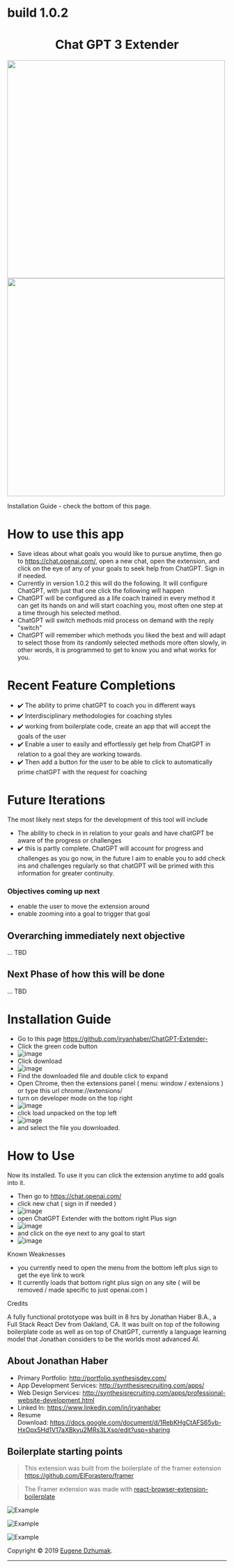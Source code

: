 # build 1.0.2

<h1 align="center">Chat GPT 3 Extender</h1>

<img src="https://user-images.githubusercontent.com/167328/210121907-e2f2411a-8c35-47a2-b67a-2764c473ce20.png" width=500>
<img src="https://user-images.githubusercontent.com/167328/210121940-1d4c0491-3cda-45fe-91b9-660a6a0759d0.png" width=500>

Installation Guide - check the bottom of this page.

# How to use this app

- Save ideas about what goals you would like to pursue anytime, then go to https://chat.openai.com/, open a new chat, open the extension, and click on the eye of any of your goals to seek help from ChatGPT. Sign in if needed.
- Currently in version 1.0.2 this will do the following. It will configure ChatGPT, with just that one click the following will happen
- ChatGPT will be configured as a life coach trained in every method it can get its hands on and will start coaching you, most often one step at a time through his selected method.
- ChatGPT will switch methods mid process on demand with the reply "switch"
- ChatGPT will remember which methods you liked the best and will adapt to select those from its randomly selected methods more often slowly, in other words, it is programmed to get to know you and what works for you.

# Recent Feature Completions

- ✔️ The ability to prime chatGPT to coach you in different ways
- ✔️ Interdisciplinary methodologies for coaching styles
- ✔️ working from boilerplate code, create an app that will accept the goals of the user
- ✔️ Enable a user to easily and effortlessly get help from ChatGPT in relation to a goal they are working towards.
- ✔️ Then add a button for the user to be able to click to automatically prime chatGPT with the request for coaching

# Future Iterations

The most likely next steps for the development of this tool will include

- The ability to check in in relation to your goals and have chatGPT be aware of the progress or challenges
- ✔️ this is partly complete. ChatGPT will account for progress and challenges as you go now, in the future I aim to enable you to add check ins and challenges regularly so that chatGPT will be primed with this information for greater continuity.

### Objectives coming up next

- enable the user to move the extension around
- enable zooming into a goal to trigger that goal

## Overarching immediately next objective

... TBD

## Next Phase of how this will be done

... TBD

# Installation Guide

- Go to this page https://github.com/jryanhaber/ChatGPT-Extender-
- Click the green code button
- ![image](https://user-images.githubusercontent.com/167328/210126346-cd579dfd-6a71-43c5-b7fb-3f4c5003f93b.png)
- Click download
- ![image](https://user-images.githubusercontent.com/167328/210126354-033a071c-f2ce-4554-a445-4fd5ffcdfb67.png)
- Find the downloaded file and double click to expand
- Open Chrome, then the extensions panel ( menu: window / extensions ) or type this url chrome://extensions/
- turn on developer mode on the top right
- ![image](https://user-images.githubusercontent.com/167328/210126395-6000414e-8170-43ff-b4e1-22ccf17ffe81.png)
- click load unpacked on the top left
- ![image](https://user-images.githubusercontent.com/167328/210126402-7b85526b-a8bc-486a-8cad-9bef63401536.png)
- and select the file you downloaded.

# How to Use

Now its installed. To use it you can click the extension anytime to add goals into it.

- Then go to https://chat.openai.com/
- click new chat ( sign in if needed )
- ![image](https://user-images.githubusercontent.com/167328/210126416-bac9c566-a349-44ca-b15b-d29914a7c589.png)
- open ChatGPT Extender with the bottom right Plus sign
- ![image](https://user-images.githubusercontent.com/167328/210126426-d5991b01-d9b6-45ea-bb10-10f73bd78154.png)
- and click on the eye next to any goal to start
- ![image](https://user-images.githubusercontent.com/167328/210126430-daffb448-4d9f-4225-8a69-835d3140476a.png)

Known Weaknesses

- you currently need to open the menu from the bottom left plus sign to get the eye link to work
- It currently loads that bottom right plus sign on any site ( will be removed / made specific to just openai.com )

Credits

A fully functional prototyope was built in 8 hrs by Jonathan Haber B.A., a Full Stack React Dev from Oakland, CA. It was built on top of the following boilerplate code as well as on top of ChatGPT, currently a language learning model that Jonathan considers to be the worlds most advanced AI.

## About Jonathan Haber

- Primary Portfolio: http://portfolio.synthesisdev.com/
- App Development Services: http://synthesisrecruiting.com/apps/
- Web Design Services: http://synthesisrecruiting.com/apps/professional-website-development.html
- Linked In: https://www.linkedin.com/in/jryanhaber
- Resume Download: https://docs.google.com/document/d/1RebKHgCtAFS65yb-HxOpx5Hd1V17aXBkyu2MRs3LXso/edit?usp=sharing

## Boilerplate starting points

> This extension was built from the boilerplate of the framer extension https://github.com/ElForastero/framer

> The Framer extension was made with [react-browser-extension-boilerplate](https://github.com/ElForastero/react-browser-extension-boilerplate)

![Example](example.gif)

![Example](screenshot-dark.png)

![Example](screenshot-options.png)

Copyright © 2019 [Eugene Dzhumak](https://github.com/ElForastero).

---
